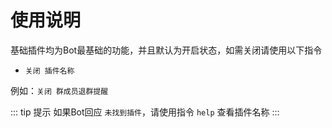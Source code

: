 # 使用说明

基础插件均为Bot最基础的功能，并且默认为开启状态，如需关闭请使用以下指令

- `关闭 插件名称` 

例如：`关闭 群成员退群提醒`

::: tip 提示
如果Bot回应 `未找到插件`，请使用指令 `help` 查看插件名称
:::